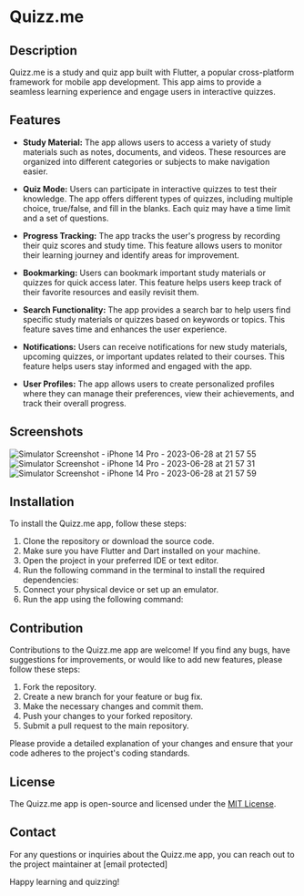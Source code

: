# Quizz.me

## Description

Quizz.me is a study and quiz app built with Flutter, a popular cross-platform framework for mobile app development. This app aims to provide a seamless learning experience and engage users in interactive quizzes.

## Features

- **Study Material:** The app allows users to access a variety of study materials such as notes, documents, and videos. These resources are organized into different categories or subjects to make navigation easier.

- **Quiz Mode:** Users can participate in interactive quizzes to test their knowledge. The app offers different types of quizzes, including multiple choice, true/false, and fill in the blanks. Each quiz may have a time limit and a set of questions.

- **Progress Tracking:** The app tracks the user's progress by recording their quiz scores and study time. This feature allows users to monitor their learning journey and identify areas for improvement.

- **Bookmarking:** Users can bookmark important study materials or quizzes for quick access later. This feature helps users keep track of their favorite resources and easily revisit them.

- **Search Functionality:** The app provides a search bar to help users find specific study materials or quizzes based on keywords or topics. This feature saves time and enhances the user experience.

- **Notifications:** Users can receive notifications for new study materials, upcoming quizzes, or important updates related to their courses. This feature helps users stay informed and engaged with the app.

- **User Profiles:** The app allows users to create personalized profiles where they can manage their preferences, view their achievements, and track their overall progress.

## Screenshots
![Simulator Screenshot - iPhone 14 Pro - 2023-06-28 at 21 57 55](https://github.com/Anechaev06/quizz_me/assets/57583912/6dec22b6-23ee-4e09-a16b-46f85b970363)
![Simulator Screenshot - iPhone 14 Pro - 2023-06-28 at 21 57 31](https://github.com/Anechaev06/quizz_me/assets/57583912/9cd1082a-c15c-4582-9500-0e0df2698c3e)
![Simulator Screenshot - iPhone 14 Pro - 2023-06-28 at 21 57 59](https://github.com/Anechaev06/quizz_me/assets/57583912/7cb20855-33cd-4f12-8b91-8f606e3e4888)

## Installation

To install the Quizz.me app, follow these steps:

1. Clone the repository or download the source code.
2. Make sure you have Flutter and Dart installed on your machine.
3. Open the project in your preferred IDE or text editor.
4. Run the following command in the terminal to install the required dependencies:
5. Connect your physical device or set up an emulator.
6. Run the app using the following command:


## Contribution

Contributions to the Quizz.me app are welcome! If you find any bugs, have suggestions for improvements, or would like to add new features, please follow these steps:

1. Fork the repository.
2. Create a new branch for your feature or bug fix.
3. Make the necessary changes and commit them.
4. Push your changes to your forked repository.
5. Submit a pull request to the main repository.

Please provide a detailed explanation of your changes and ensure that your code adheres to the project's coding standards.

## License

The Quizz.me app is open-source and licensed under the [MIT License](https://opensource.org/licenses/MIT).

## Contact

For any questions or inquiries about the Quizz.me app, you can reach out to the project maintainer at [email protected]

Happy learning and quizzing!
